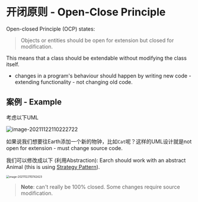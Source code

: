 

# 开闭原则 - Open-Close Principle

Open-closed Principle (OCP) states:

> Objects or entities should be open for extension but closed for modification.

This means that a class should be extendable without modifying the class itself.

* changes in a program's behaviour should happen by writing new code - extending functionality - not changing old code.

## 案例 - Example

考虑以下UML

![image-20211122110222722](D:\dev\AllNote\.mdnote\assets\image-20211122110222722.png)

如果说我们想要往Earth添加一个新的物钟，比如`Cat`呢？这样的UML设计就是not open for extension - must change source code.

我们可以修改成以下 (利用Abstraction): Earch should work with an abstract Animal (this is using <u>Strategy Pattern</u>).

<img src="D:\dev\AllNote\.mdnote\assets\image-20211122110742423.png" alt="image-20211122110742423" style="zoom:50%;" />

> **Note**: can't really be 100% closed. Some changes require source modification.

